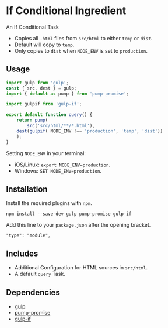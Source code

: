 If Conditional Ingredient
================================================================================

An If Conditional Task

- Copies all `.html` files from `src/html` to either `temp` or `dist`.
- Default will copy to `temp`.
- Only copies to `dist` when `NODE_ENV` is set to `production`.

Usage
--------------------------------------------------------------------------------

```javascript
import gulp from 'gulp';
const { src, dest } = gulp;
import { default as pump } from 'pump-promise';

import gulpif from 'gulp-if';

export default function query() {
	return pump(
		src('src/html/**/*.html'),
    dest(gulpif( NODE_ENV !== 'production', 'temp', 'dist'))
	);
}
```

Setting `NODE_ENV` in your terminal:
- iOS/Linux: `export NODE_ENV=production`.
- Windows: `SET NODE_ENV=production`.

Installation
--------------------------------------------------------------------------------

Install the required plugins with `npm`.

`npm install --save-dev gulp pump-promise gulp-if`

Add this line to your `package.json` after the opening bracket.

`"type": "module",`

Includes
--------------------------------------------------------------------------------

- Additional Configuration for HTML sources in `src/html`.
- A default `query` Task.

Dependencies
--------------------------------------------------------------------------------

- [gulp](https://www.npmjs.com/package/gulp)
- [pump-promise](https://www.npmjs.com/package/pump-promise)
- [gulp-if](https://www.npmjs.com/package/gulp-if)
